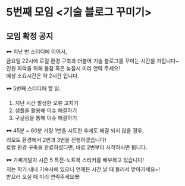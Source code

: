 # 5번째 모임 <기술 블로그 꾸미기>
## 모임 확정 공지

🕶 지난 번 스터디에 이어서,  
금요일 22시에 로컬 환경 구축과 더불어 기술 블로그를 꾸미는 시간을 가집니다~  
인원 파악을 위해 불참 혹은 늦참시 미리 연락 주세요!  
예상 소요시간은 약 2시간 입니다.  

🕶 5번째 스터디때 할 일:  
1. 지난 시간 발생한 오류 고치기  
2. 샘플을 활용해 이슈 해결하기  
3. 구글링을 통해 이슈 해결하기  

🕶 45분 ~ 60분 가량 1번을 시도한 후에도 해결 되지 않을 경우,  
리모트 환경에서 2번과 3번을 진행하겠습니다!  
로컬 환경 구축을 완료하셨다면, 바로 2번부터 시작하시면 됩니다.  

🕶 가짜개발자 시즌 5 특전-노트북 스티커를 배부하고 있습니다!  
저는 학기 내내 기숙사에 있으니 언제든 시간 날 때 들러서 받아가세요~!  
받으러 오실 때 미리 연락주세요😎  
